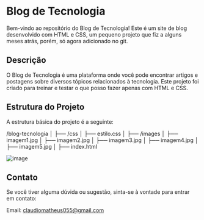 # Blog de Tecnologia

Bem-vindo ao repositório do Blog de Tecnologia! Este é um site de blog desenvolvido com HTML e CSS, um pequeno projeto que fiz a alguns meses atrás, porém, só agora adicionado no git.

## Descrição

O Blog de Tecnologia é uma plataforma onde você pode encontrar artigos e postagens sobre diversos tópicos relacionados à tecnologia. Este projeto foi criado para treinar e testar o que posso fazer apenas com HTML e CSS.

## Estrutura do Projeto

A estrutura básica do projeto é a seguinte:

/blog-tecnologia
│
├── /css
│ ├── estilo.css
│
├── /images
│ ├── imagem1.jpg
│ ├── imagem2.jpg
│ ├── imagem3.jpg
│ ├── imagem4.jpg
│ ├── imagem5.jpg
│
├── index.html

![image](https://github.com/user-attachments/assets/4704df18-db11-4fed-988c-1f7dbde70060)


## Contato
Se você tiver alguma dúvida ou sugestão, sinta-se à vontade para entrar em contato:

Email: claudiomatheus055@gmail.com  

